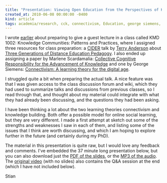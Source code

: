 ```yaml
---
title: "Presentation: Viewing Open Education from the Perspectives of Knowledge Building and Connectivism"
created_at: 2010-06-08 00:00:00 -0400
kind: article
tags: academia/research, cck, connectivism, Education, george siemens, kmdi, knowledge building, knowledge forum, marlene scardamalia, open-education, p2pU, personal, stephen downes, terry anderson
---
```


I wrote
[earlier](http://reganmian.net/blog/2010/04/19/open-scholars-and-divergence-convergence/)
about preparing to give a guest lecture in a class called KMD 1002:
Knowledge Communities: Patterns and Practices, where I assigned three
resources for class preparation: a [CIDER](http://cider.athabascau.ca/)
talk by [Terry Anderson](http://terrya.edublogs.org/about/) about [Three
Generations of Distance Education
Pedagogy](http://cider.athabascau.ca/CIDERSessions/). I also ended up
assigning a paper by Marlene Scardamalia: [Collective Cognitive
Responsibility for the Advancement of
Knowledge](http://ikit.org/fulltext/2002CollectiveCog.pdf) and one by
George Siemens: [Connectivism: A learning theory for the digital
age](http://www.elearnspace.org/Articles/connectivism.htm).

I struggled quite a bit when preparing the actual talk. A nice feature
was that I was given access to the class discussion forum and wiki,
which they had used to summarize talks and discussions from previous
classes, so I read through that, and thought about my material could
integrate with what they had already been discussing, and the questions
they had been asking.

I have been thinking a lot about the two learning theories connectivism
and knowledge building. Both offer a possible model for online social
learning, but they are very different. I made a first attempt at sketch
out some of the strengths and weaknesses I saw in each of them, and
listing some of the issues that I think are worth discussing, and which
I am hoping to explore further in the future (and certainly during my
PhD).

The material in this presentation is quite raw, but I would love any
feedback and comments. I've embedded the 37 minute long presentation
below, but you can also download just the [PDF of the
slides](http://reganmian.net/files/KMDI%201002%20May%2027%202010.pdf),
or the [MP3 of the
audio](http://reganmian.net/files/KMDI%201002%20May%2027.mp3). The
[original video](http://hosting.epresence.tv/KMDI/1/watch/736.aspx)
(with no slides) also contains the Q&A session at the end (which I have
not included below).

Stian
